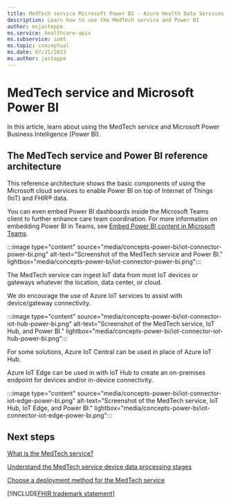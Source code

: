 ```yaml
---
title: MedTech service Microsoft Power BI - Azure Health Data Services
description: Learn how to use the MedTech service and Power BI
author: msjasteppe
ms.service: healthcare-apis
ms.subservice: iomt
ms.topic: conceptual
ms.date: 07/21/2023
ms.author: jasteppe
---
```


# MedTech service and Microsoft Power BI

In this article, learn about using the MedTech service and Microsoft Power Business Intelligence (Power BI).

## The MedTech service and Power BI reference architecture

This reference architecture shows the basic components of using the Microsoft cloud services to enable Power BI on top of Internet of Things (IoT) and FHIR&reg; data.

You can even embed Power BI dashboards inside the Microsoft Teams client to further enhance care team coordination. For more information on embedding Power BI in Teams, see [Embed Power BI content in Microsoft Teams](/power-bi/collaborate-share/service-embed-report-microsoft-teams).

:::image type="content" source="media/concepts-power-bi/iot-connector-power-bi.png" alt-text="Screenshot of the MedTech service and Power BI." lightbox="media/concepts-power-bi/iot-connector-power-bi.png":::

The MedTech service can ingest IoT data from most IoT devices or gateways whatever the location, data center, or cloud.

We do encourage the use of Azure IoT services to assist with device/gateway connectivity.

:::image type="content" source="media/concepts-power-bi/iot-connector-iot-hub-power-bi.png" alt-text="Screenshot of the MedTech service, IoT Hub, and Power BI." lightbox="media/concepts-power-bi/iot-connector-iot-hub-power-bi.png":::

For some solutions, Azure IoT Central can be used in place of Azure IoT Hub.

Azure IoT Edge can be used in with IoT Hub to create an on-premises endpoint for devices and/or in-device connectivity.

:::image type="content" source="media/concepts-power-bi/iot-connector-iot-edge-power-bi.png" alt-text="Screenshot of the MedTech service, IoT Hub, IoT Edge, and Power BI." lightbox="media/concepts-power-bi/iot-connector-iot-edge-power-bi.png":::

## Next steps

[What is the MedTech service?](overview.md)

[Understand the MedTech service device data processing stages](overview-of-device-data-processing-stages.md)

[Choose a deployment method for the MedTech service](deploy-new-choose.md)

[!INCLUDE[FHIR trademark statement](../includes/healthcare-apis-fhir-trademark.md)]
